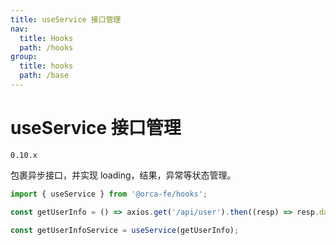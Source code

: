 ```yaml
---
title: useService 接口管理
nav:
  title: Hooks
  path: /hooks
group:
  title: hooks
  path: /base
---
```


# useService 接口管理

`0.10.x`

包裹异步接口，并实现 loading，结果，异常等状态管理。

```ts | pure
import { useService } from '@orca-fe/hooks';

const getUserInfo = () => axios.get('/api/user').then((resp) => resp.data);

const getUserInfoService = useService(getUserInfo);
```
